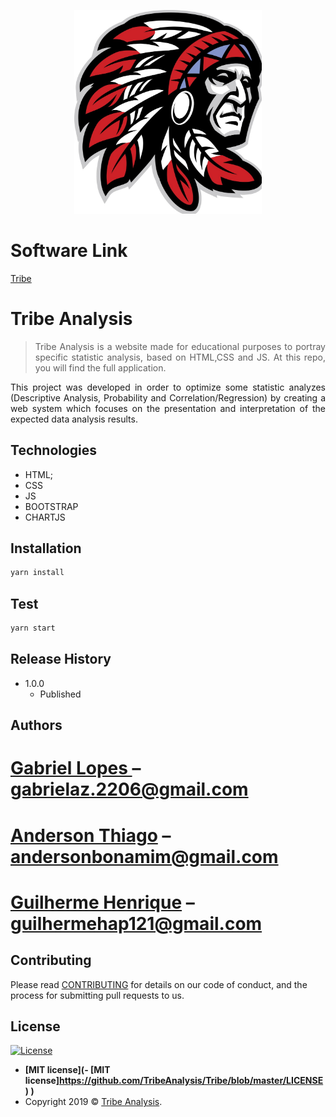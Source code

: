 
<p align="center">
  <img src="img/logo.jpg" width="300px"/>
</p>

# Software Link 
<a href ="https://tribeanalysis.github.io/Tribe/">Tribe</a>

# Tribe Analysis
> <p align="justify">Tribe Analysis is a website made for educational purposes to portray specific statistic analysis, based on HTML,CSS and JS. At this repo, you will find the full application.</p>
  

<p align="justify">
This project was developed in order to optimize some statistic analyzes (Descriptive Analysis, Probability and Correlation/Regression) by creating a web system which focuses on the presentation and interpretation of the expected data analysis results.
</p>

## Technologies

  - HTML;
  - CSS
  - JS
  - BOOTSTRAP
  - CHARTJS


## Installation

```sh
yarn install
```

## Test

```sh
yarn start
```

## Release History

* 1.0.0
    * Published

## Authors

 # [Gabriel Lopes ](https://github.com/IAMGabrielLopes) – gabrielaz.2206@gmail.com 
# [Anderson Thiago](https://github.com/AndersonTiago) – andersonbonamim@gmail.com
# [Guilherme Henrique](https://github.com/) – guilhermehap121@gmail.com

## Contributing

Please read [CONTRIBUTING](https://github.com/TribeAnalysis/Tribe/blob/master/CONTRIBUTING.md) for details on our code of conduct, and the process for submitting pull requests to us.

## License

[![License](http://img.shields.io/:license-mit-blue.svg?style=flat-square)](http://badges.mit-license.org)
- **[MIT license](- **[MIT license]https://github.com/TribeAnalysis/Tribe/blob/master/LICENSE)**
)**
- Copyright 2019 © <a href="https://github.com/TribeAnalysis/Tribe" target="_blank">Tribe Analysis</a>.
